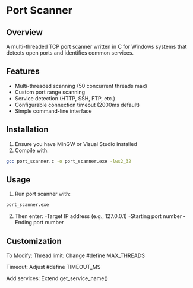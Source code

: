 # Port Scanner

## Overview
A multi-threaded TCP port scanner written in C for Windows systems that detects open ports and identifies common services.

## Features
* Multi-threaded scanning (50 concurrent threads max)
* Custom port range scanning
* Service detection (HTTP, SSH, FTP, etc.)
* Configurable connection timeout (2000ms default)
* Simple command-line interface

## Installation
1. Ensure you have MinGW or Visual Studio installed
2. Compile with:
```bash
gcc port_scanner.c -o port_scanner.exe -lws2_32
```
 
## Usage
1. Run port scanner with:
```bash
port_scanner.exe
```
2. Then enter:
-Target IP address (e.g., 127.0.0.1)
-Starting port number
-Ending port number

## Customization
To Modify:
Thread limit: Change #define MAX_THREADS

Timeout: Adjust #define TIMEOUT_MS

Add services: Extend get_service_name()